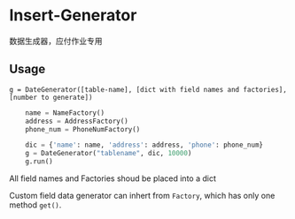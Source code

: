# Insert-Generator
数据生成器，应付作业专用


## Usage

`g = DateGenerator([table-name], [dict with field names and factories], [number to generate])`

``` python
    name = NameFactory()
    address = AddressFactory()
    phone_num = PhoneNumFactory()

    dic = {'name': name, 'address': address, 'phone': phone_num}
    g = DateGenerator("tablename", dic, 10000)
    g.run()
 ```
 
All field names and Factories shoud be placed into a dict

Custom field data generator can inhert from `Factory`, which has only one method `get()`.
 

